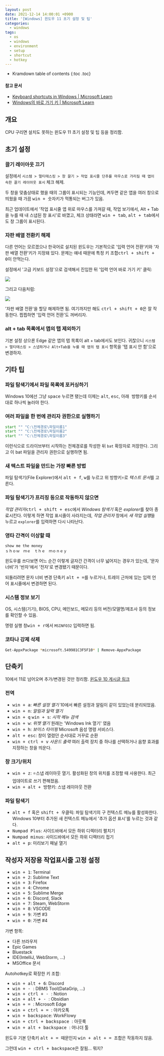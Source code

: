 ```yaml
---
layout: post
date: 2021-12-14 14:00:01 +0900
title: '[Windows] 윈도우 11 초기 설정 및 팁'
categories:
  - windows
tags:
  - os
  - windows
  - environment
  - setup
  - shortcut
  - hotkey
---
```


* Kramdown table of contents
{:toc .toc}

#### 참고 문서

- [Keyboard shortcuts in Windows \| Microsoft Learn](https://support.microsoft.com/en-us/windows/keyboard-shortcuts-in-windows-dcc61a57-8ff0-cffe-9796-cb9706c75eec)
- [Windows의 바로 가기 키 \| Microsoft Learn](https://support.microsoft.com/ko-kr/windows/windows의-바로-가기-키-dcc61a57-8ff0-cffe-9796-cb9706c75eec)


## 개요

CPU 구리면 설치도 못하는 윈도우 11 초기 설정 및 팁 등을 정리함.


## 초기 설정

### 끌기 레이아웃 끄기

설정에서 `시스템 > 멀티태스킹 > 창 끌기 > 작업 표시줄 단추를 마우스로 가리킬 때 앱이 속한 끌기 레이아웃 표시` 체크 해제.

두 창을 맞춤상태로 했을 때의 그룹이 표시되는 기능인데, 켜두면 같은 앱을 여러 창으로 띄웠을 때 가끔 <kbd>win + 숫자</kbd>키가 먹통되는 버그가 있음.

최근 업데이트에서 '작업 표시줄 앱 위로 마우스를 가져갈 때, 작업 보기에서, Alt + Tab을 누를 때 내 스냅된 창 표시'로 바꼈고, 체크 상태라면 <kbd>win + tab</kbd>, <kbd>alt + tab</kbd>에서도 창 그룹이 표시된다.

### 자판 배열 전환키 해제

다른 언어는 모르겠으나 한국어로 설치된 윈도우는 기본적으로 '입력 언어 전환'키와 '자판 배열 전환'키가 지정돼 있다. 문제는 얘네 때문에 특정 키 조합<kbd>ctrl + shift + 0</kbd>이 안먹는다.

설정에서 '고급 키보드 설정'으로 검색해서 진입한 뒤 '입력 언어 바로 가기 키' 클릭:

![](/images/let-me-press-ctrl-shift-0-bitch-1.png)

그리고 다음처럼:

![](/images/let-me-press-ctrl-shift-0-bitch-2.png)

'자판 배열 전환'을 할당 해제하면 됨. 여기까지만 해도 <kbd>ctrl + shift + 0</kbd>은 잘 작동한다. 찝찝하면 '입력 언어 전환'도 꺼버리자.

### alt + tab 목록에서 앱의 탭 제외하기

기본 설정 상으론 Edge 같은 앱의 탭 목록이 alt + tab에서도 보인다. 귀찮으니 `시스템 > 멀티태스킹 > 스냅하거나 Alt+Tab을 누를 때 앱의 탭 표시` 항목을 '탭 표시 안 함'으로 변경하자.


## 기타 팁

### 파일 탐색기에서 파일 목록에 포커싱하기

Windows 10에선 그냥 <kbd>space</kbd> 누르면 됐는데 이제는 <kbd>alt</kbd>, <kbd>esc</kbd>, <kbd>아래 방향키</kbd>를 순서대로 하나씩 눌러야 한다.

### 여러 파일을 한 번에 관리자 권한으로 실행하기

```bat
start "" "C:\전체경로\파일이름1"
start "" "C:\전체경로\파일이름2"
start "" "C:\전체경로\파일이름3"
```

이런식으로 드라이브부터 시작하는 전체경로를 작성한 뒤 `bat` 확장자로 저장한다. 그리고 이 bat 파일을 관리자 권한으로 실행하면 됨.

### 새 텍스트 파일을 만드는 가장 빠른 방법

파일 탐색기(File Explorer)에서 <kbd>alt + f</kbd>, <kbd>w</kbd>를 누르고 위 방향키<kbd>↑</kbd>로 *텍스트 문서*를 고른다.

### 파일 탐색기가 프리징 등으로 작동하지 않으면

*작업 관리자*<kbd>ctrl + shift + esc</kbd>에서 *Windows 탐색기* 혹은 *explorer*를 찾아 종료시킨다. 이렇게 하면 작업 표시줄이 사라지는데, *작업 관리자* 창에서 *새 작업 실행*을 누르고 `explorer`를 입력하면 다시 나타난다.

### 영타 간격이 이상할 때

```
show me the money
ｓｈｏｗ　ｍｅ　ｔｈｅ　ｍｏｎｅｙ
```

윈도우를 쓰다보면 어느 순간 이렇게 글자간 간격이 너무 넓어지는 경우가 있는데, '문자 너비'가 '반자'에서 '전자'로 변경됐기 때문이다.

되돌리려면 문자 너비 변경 단축키 <kbd>alt + =</kbd>를 누르거나, 트레이 근처에 있는 입력 언어 표시줄에서 변경하면 된다.

### 시스템 정보 보기

OS, 시스템(기기), BIOS, CPU, 메인보드, 메모리 등의 버전/모델명/제조사 등의 정보를 확인할 수 있음.

명령 실행 창<kbd>win + r</kbd>에서 `MSINFO32` 입력하면 됨.

### 코타나 강제 삭제

```bash
Get-AppxPackage *microsoft.549981C3F5F10* | Remove-AppxPackage
```


## 단축키

10에서 11로 넘어오며 추가/변경된 것만 정리함. [윈도우 10 게시글 링크](/windows/windows-윈도우-10-초기-설정-및-팁-windows-10-tips/)

### 전역

- <kbd>win + a</kbd>: *빠른 설정 열기* 10에서 빠른 설정과 알림이 같이 있었는데 분리되었음.
- <kbd>win + n</kbd>: *알림과 달력 열기*
- <kbd>win + q</kbd> <kbd>win + s</kbd>: *시작 메뉴 검색*
- <kbd>win + w</kbd>: *위젯 열기* 원래는 'Windows Ink 열기' 였음
- <kbd>win + h</kbd>: *보이스 타이핑* Microsoft 음성 명령 서비스다.
- <kbd>alt + esc</kbd>: 창이 열렸던 순서대로 거꾸로 순환
- <kbd>win + ctrl + v</kbd> *사운드 출력* 여러 출력 장치 중 하나를 선택하거나 음향 효과를 지정하는 창을 띄운다.

### 창 크기/위치

- <kbd>win + z</kbd>: ⭐스냅 레이아웃 열기. 활성화된 창의 위치를 조정할 때 사용한다. 최근 업데이트로 쓰기 편해졌음.
- <kbd>win + alt + 방향키</kbd>: 스냅 레이아웃 전환

### 파일 탐색기

- <kbd>alt + f</kbd> 혹은 <kbd>shift + 우클릭</kbd>: 파일 탐색기의 구 컨텍스트 메뉴를 활성화한다. Windows 10부터 추가된 새 컨텍스트 메뉴에서 '추가 옵션 표시'를 누르는 것과 같다.
- <kbd>Numpad Plus</kbd>: 사이드바에서 모든 하위 디렉터리 펼치기
- <kbd>Numpad minus</kbd>: 사이드바에서 모든 하위 디렉터리 접기
- <kbd>alt + p</kbd>: 미리보기 패널 열기


## 작성자 저장용 작업표시줄 고정 설정

- <kbd>win + 1</kbd>: Terminal
- <kbd>win + 2</kbd>: Sublime Text
- <kbd>win + 3</kbd>: Firefox
- <kbd>win + 4</kbd>: Chrome
- <kbd>win + 5</kbd>: Sublime Merge
- <kbd>win + 6</kbd>: Discord, Slack
- <kbd>win + 7</kbd>: Steam, WebStorm
- <kbd>win + 8</kbd>: VSCODE
- <kbd>win + 9</kbd>: 가변 #3
- <kbd>win + 0</kbd>: 가변 #4

가변 항목:

- 다른 브라우저
- Epic Games
- Bluestack
- IDE(IntelliJ, WebStorm, ...)
- MSOffice 문서

Autohotkey로 확장한 키 조합:

- <kbd>win + alt + 6</kbd>: Discord
- <kbd>win + - </kbd>: DBMS Tool(DataGrip, ...)
- <kbd>win + ctrl + - </kbd>: Notion
- <kbd>win + alt + - </kbd>: Obsidian
- <kbd>win + = </kbd>: Microsoft Edge
- <kbd>win + ctrl + = </kbd>: 야카오톡
- <kbd>win + backspace</kbd>: WorkFlowy
- <kbd>win + ctrl + backspace </kbd>: 아웃룩
- <kbd>win + alt + backspace </kbd>: 어나더 툴

윈도우 기본 단축키 <kbd>alt + = </kbd> 때문인지 <kbd>win + alt + = </kbd> 조합은 작동하지 않음. 

그런데 <kbd>win + ctrl + backspace</kbd>은 잘됨... 뭐지?